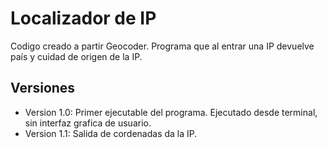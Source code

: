 # Localizador de IP

  Codigo creado a partir Geocoder. Programa que al entrar una IP devuelve país y cuidad de origen de la IP.
  
## Versiones 

  * Version 1.0: Primer ejecutable del programa. Ejecutado desde terminal, sin interfaz grafica de usuario.
  * Version 1.1: Salida de cordenadas da la IP.
